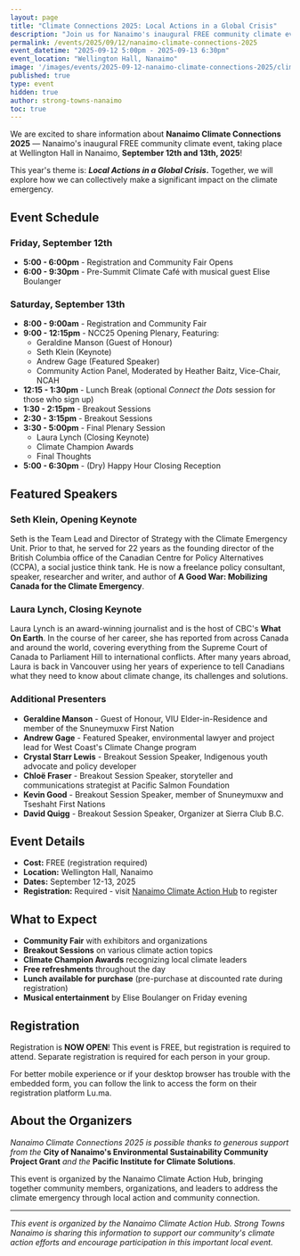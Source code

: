 ```yaml
---
layout: page
title: "Climate Connections 2025: Local Actions in a Global Crisis"
description: "Join us for Nanaimo's inaugural FREE community climate event featuring keynote speakers Seth Klein and Laura Lynch, breakout sessions, and community action panels at Wellington Hall."
permalink: /events/2025/09/12/nanaimo-climate-connections-2025
event_datetime: "2025-09-12 5:00pm - 2025-09-13 6:30pm"
event_location: "Wellington Hall, Nanaimo"
image: '/images/events/2025-09-12-nanaimo-climate-connections-2025/climate-connections-2025.png'
published: true
type: event
hidden: true
author: strong-towns-nanaimo
toc: true
---
```


We are excited to share information about **Nanaimo Climate Connections 2025** — Nanaimo's inaugural FREE community climate event, taking place at Wellington Hall in Nanaimo, **September 12th and 13th, 2025**!

This year's theme is: **_Local Actions in a Global Crisis_.** Together, we will explore how we can collectively make a significant impact on the climate emergency.

## **Event Schedule**

### **Friday, September 12th**
- **5:00 - 6:00pm** - Registration and Community Fair Opens
- **6:00 - 9:30pm** - Pre-Summit Climate Café with musical guest Elise Boulanger

### **Saturday, September 13th**
- **8:00 - 9:00am** - Registration and Community Fair
- **9:00 - 12:15pm** - NCC25 Opening Plenary, Featuring:
  - Geraldine Manson (Guest of Honour)
  - Seth Klein (Keynote)
  - Andrew Gage (Featured Speaker)
  - Community Action Panel, Moderated by Heather Baitz, Vice-Chair, NCAH
- **12:15 - 1:30pm** - Lunch Break (optional _Connect the Dots_ session for those who sign up)
- **1:30 - 2:15pm** - Breakout Sessions
- **2:30 - 3:15pm** - Breakout Sessions
- **3:30 - 5:00pm** - Final Plenary Session
  - Laura Lynch (Closing Keynote)
  - Climate Champion Awards
  - Final Thoughts
- **5:00 - 6:30pm** - (Dry) Happy Hour Closing Reception

## **Featured Speakers**

### **Seth Klein, Opening Keynote**
Seth is the Team Lead and Director of Strategy with the Climate Emergency Unit. Prior to that, he served for 22 years as the founding director of the British Columbia office of the Canadian Centre for Policy Alternatives (CCPA), a social justice think tank. He is now a freelance policy consultant, speaker, researcher and writer, and author of **A Good War: Mobilizing Canada for the Climate Emergency**.

### **Laura Lynch, Closing Keynote**
Laura Lynch is an award-winning journalist and is the host of CBC's **What On Earth**. In the course of her career, she has reported from across Canada and around the world, covering everything from the Supreme Court of Canada to Parliament Hill to international conflicts. After many years abroad, Laura is back in Vancouver using her years of experience to tell Canadians what they need to know about climate change, its challenges and solutions.

### **Additional Presenters**
- **Geraldine Manson** - Guest of Honour, VIU Elder-in-Residence and member of the Snuneymuxw First Nation
- **Andrew Gage** - Featured Speaker, environmental lawyer and project lead for West Coast's Climate Change program
- **Crystal Starr Lewis** - Breakout Session Speaker, Indigenous youth advocate and policy developer
- **Chloë Fraser** - Breakout Session Speaker, storyteller and communications strategist at Pacific Salmon Foundation
- **Kevin Good** - Breakout Session Speaker, member of Snuneymuxw and Tseshaht First Nations
- **David Quigg** - Breakout Session Speaker, Organizer at Sierra Club B.C.

## **Event Details**

* **Cost:** FREE (registration required)
* **Location:** Wellington Hall, Nanaimo
* **Dates:** September 12-13, 2025
* **Registration:** Required - visit [Nanaimo Climate Action Hub](https://www.nanaimoclimateaction.org/climate-connections-2025) to register

## **What to Expect**

- **Community Fair** with exhibitors and organizations
- **Breakout Sessions** on various climate action topics
- **Climate Champion Awards** recognizing local climate leaders
- **Free refreshments** throughout the day
- **Lunch available for purchase** (pre-purchase at discounted rate during registration)
- **Musical entertainment** by Elise Boulanger on Friday evening

## **Registration**

Registration is **NOW OPEN**! This event is FREE, but registration is required to attend. Separate registration is required for each person in your group.

For better mobile experience or if your desktop browser has trouble with the embedded form, you can follow the link to access the form on their registration platform Lu.ma.

## **About the Organizers**

*Nanaimo Climate Connections 2025 is possible thanks to generous support from the* **City of Nanaimo's Environmental Sustainability Community Project Grant** *and the* **Pacific Institute for Climate Solutions**.

This event is organized by the Nanaimo Climate Action Hub, bringing together community members, organizations, and leaders to address the climate emergency through local action and community connection.

---

*This event is organized by the Nanaimo Climate Action Hub. Strong Towns Nanaimo is sharing this information to support our community's climate action efforts and encourage participation in this important local event.*
